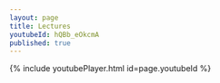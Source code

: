 ```yaml
---
layout: page
title: Lectures
youtubeId: hQBb_eOkcmA
published: true
---
```


{% include youtubePlayer.html id=page.youtubeId %}
